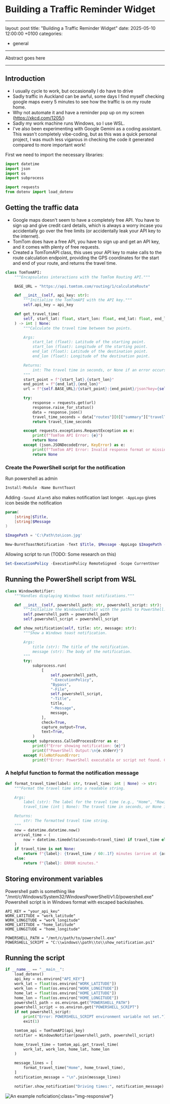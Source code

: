 # Building a Traffic Reminder Widget

---
layout: post
title: "Building a Traffic Reminder Widget"
date: 2025-05-10 12:00:00 +0100
categories:
  - general
---

Abstract goes here

---

## Introduction

- I usually cycle to work, but occasionally I do have to drive
- Sadly traffic in Auckland can be awful, some days I find myself checking google maps every 5 minutes to see how the traffic is on my route home.
- Why not automate it and have a reminder pop up on my screen (https://xkcd.com/1205/)
- Sadly my work machine runs Windows, so I use WSL.
- I've also been experimenting with Google Gemini as a coding assistant. This wasn't completely vibe-coding, but as this was a quick personal project, I was much less vigarous in checking the code it generated compared to more important work!

First we need to import the necessary libraries:

```python
import datetime
import json
import os
import subprocess

import requests
from dotenv import load_dotenv
```

## Getting the traffic data

- Google maps doesn't seem to have a completely free API. You have to sign up and give credit card details, which is always a worry incase you accidentally go over the free limits (or accidentally leak your API key to the internet).
- TomTom does have a free API, you have to sign up and get an API key, and it comes with plenty of free requests.
- Created a TomTomAPI class, this uses your API key to make calls to the route calculation endpoint, providing the GPS coordinates for the start and end of your route, and returns the travel time.

```python
class TomTomAPI:
    """Encapsulates interactions with the TomTom Routing API."""

    BASE_URL = "https://api.tomtom.com/routing/1/calculateRoute"

    def __init__(self, api_key: str):
        """Initialize the TomTomAPI with the API key."""
        self.api_key = api_key

    def get_travel_time(
        self, start_lat: float, start_lon: float, end_lat: float, end_lon: float
    ) -> int | None:
        """Calculate the travel time between two points.

        Args:
            start_lat (float): Latitude of the starting point.
            start_lon (float): Longitude of the starting point.
            end_lat (float): Latitude of the destination point.
            end_lon (float): Longitude of the destination point.

        Returns:
            int: The travel time in seconds, or None if an error occurs.
        """
        start_point = f"{start_lat},{start_lon}"
        end_point = f"{end_lat},{end_lon}"
        url = f"{self.BASE_URL}/{start_point}:{end_point}/json?key={self.api_key}"

        try:
            response = requests.get(url)
            response.raise_for_status()
            data = response.json()
            travel_time_seconds = data["routes"][0]["summary"]["travelTimeInSeconds"]
            return travel_time_seconds

        except requests.exceptions.RequestException as e:
            print(f"TomTom API Error: {e}")
            return None
        except (json.JSONDecodeError, KeyError) as e:
            print(f"TomTom API Error: Invalid response format or missing data: {e}")
            return None
```

### Create the PowerShell script for the notification

Run powershell as admin

```PowerShell
Install-Module -Name BurntToast
```

Adding `-Sound Alarm5` also makes notification last longer. `-AppLogo` gives icon beside the notification

```ps1
param(
    [string]$Title,
    [string]$Message
)

$ImagePath = 'C:\Path\to\icon.jpg'

New-BurntToastNotification -Text $Title, $Message -AppLogo $ImagePath -Sound Alarm5
```

Allowing script to run (TODO: Some research on this)

```PowerShell
Set-ExecutionPolicy -ExecutionPolicy RemoteSigned -Scope CurrentUser
```

## Running the PowerShell script from WSL

```python
class WindowsNotifier:
    """Handles displaying Windows toast notifications."""

    def __init__(self, powershell_path: str, powershell_script: str):
        """Initialize the WindowsNotifier with the paths to PowerShell."""
        self.powershell_path = powershell_path
        self.powershell_script = powershell_script

    def show_notification(self, title: str, message: str):
        """Show a Windows toast notification.

        Args:
            title (str): The title of the notification.
            message (str): The body of the notification.
        """
        try:
            subprocess.run(
                [
                    self.powershell_path,
                    "-ExecutionPolicy",
                    "Bypass",
                    "-File",
                    self.powershell_script,
                    "-Title",
                    title,
                    "-Message",
                    message,
                ],
                check=True,
                capture_output=True,
                text=True,
            )
        except subprocess.CalledProcessError as e:
            print(f"Error showing notification: {e}")
            print(f"PowerShell Output:\n{e.stderr}")
        except FileNotFoundError:
            print(f"Error: PowerShell executable or script not found. Check the paths.")
```

### A helpful function to format the notification message

```python
def format_travel_time(label: str, travel_time: int | None) -> str:
    """Format the travel time into a readable string.

    Args:
        label (str): The label for the travel time (e.g., "Home", "Rowing").
        travel_time (int | None): The travel time in seconds, or None if an error occurred.

    Returns:
        str: The formatted travel time string.
    """
    now = datetime.datetime.now()
    arrival_time = (
        now + datetime.timedelta(seconds=travel_time) if travel_time else None
    )
    if travel_time is not None:
        return f"{label}: {travel_time / 60:.1f} minutes (arrive at {arrival_time.strftime('%H:%M')})"
    else:
        return f"{label}: ERROR minutes."
```

## Storing environment variables

Powershell path is something like "/mnt/c/Windows/System32/WindowsPowerShell/v1.0/powershell.exe"
Powershell script is in Windows format with escaped backslashes.

```env
API_KEY = "your_api_keu"
WORK_LATITUDE = "work_latitude"
WORK_LONGITUDE = "work_longitude"
HOME_LATITUDE = "home_latitude"
HOME_LONGITUDE = "home_longitude"

POWERSHELL_PATH = "/mnt/c/path/to/powershell.exe"
POWERSHELL_SCRIPT = "C:\\windows\\path\\to\\show_notification.ps1"
```

## Running the script

```python
if __name__ == "__main__":
    load_dotenv()
    api_key = os.environ["API_KEY"]
    work_lat = float(os.environ["WORK_LATITUDE"])
    work_lon = float(os.environ["WORK_LONGITUDE"])
    home_lat = float(os.environ["HOME_LATITUDE"])
    home_lon = float(os.environ["HOME_LONGITUDE"])
    powershell_path = os.environ.get("POWERSHELL_PATH")
    powershell_script = os.environ.get("POWERSHELL_SCRIPT")
    if not powershell_script:
        print("Error: POWERSHELL_SCRIPT environment variable not set.")
        exit(1)

    tomtom_api = TomTomAPI(api_key)
    notifier = WindowsNotifier(powershell_path, powershell_script)

    home_travel_time = tomtom_api.get_travel_time(
        work_lat, work_lon, home_lat, home_lon
    )

    message_lines = [
        format_travel_time("Home", home_travel_time),
    ]
    notification_message = "\n".join(message_lines)

    notifier.show_notification("Driving times:", notification_message)
```

![An example noficiation](/images/traffic_widget/traffic_notification.png){:class="img-responsive"}